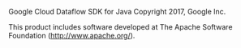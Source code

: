 Google Cloud Dataflow SDK for Java
Copyright 2017, Google Inc.

This product includes software developed at
The Apache Software Foundation (http://www.apache.org/).
